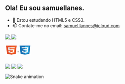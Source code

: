  ## Ola! Eu sou samuellanes.

- 🌱 Estou estudando HTML5 e CSS3.
- 📫 Contate-me no email: samuel.lannes@icloud.com

<div>
  <a href="https://github.com/samuellanes">
  <img height="180em" src="https://github-readme-stats.vercel.app/api?username=samuellanes&show_icons=true&theme=midnight-purple&include_all_commits=true&count_private=true"/>
  <img height="180em" src="https://github-readme-stats.vercel.app/api/top-langs/?username=samuellanes&layout=compact&langs_count=7&theme=midnight-purple"/>
</div>

<div style="display: inline_block"><br>
  <img align="center" alt="Rafa-HTML" height="30" width="40" src="https://raw.githubusercontent.com/devicons/devicon/master/icons/html5/html5-original.svg">
  <img align="center" alt="Rafa-CSS" height="30" width="40" src="https://raw.githubusercontent.com/devicons/devicon/master/icons/css3/css3-original.svg">
</div>

   ##
 
 <div> 
  <a href="https://https://www.instagram.com/p/Bjgbav4hQE6/" target="_blank"><img src="https://img.shields.io/badge/-Instagram-%23E4405F?style=for-the-badge&logo=instagram&logoColor=white" target="_blank"></a>
  <a href = "mailto:samuel-boy2008@hotmail.com"><img src="https://img.shields.io/badge/-Gmail-%23333?style=for-the-badge&logo=gmail&logoColor=white" target="_blank"></a>
  <a href="https://www.linkedin.com/in/-45875016a" target="_blank"><img src="https://img.shields.io/badge/-LinkedIn-%230077B5?style=for-the-badge&logo=linkedin&logoColor=white" target="_blank"></a> 
 
  ![Snake animation](https://github.com/samuellanes/samuellanes/blob/output/github-contribution-grid-snake.svg)
  
  
</div>
